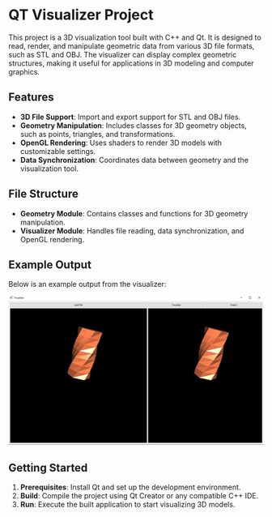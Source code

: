 # QT Visualizer Project

This project is a 3D visualization tool built with C++ and Qt. It is designed to read, render, and manipulate geometric data from various 3D file formats, such as STL and OBJ. The visualizer can display complex geometric structures, making it useful for applications in 3D modeling and computer graphics.

## Features
- **3D File Support**: Import and export support for STL and OBJ files.
- **Geometry Manipulation**: Includes classes for 3D geometry objects, such as points, triangles, and transformations.
- **OpenGL Rendering**: Uses shaders to render 3D models with customizable settings.
- **Data Synchronization**: Coordinates data between geometry and the visualization tool.

## File Structure
- **Geometry Module**: Contains classes and functions for 3D geometry manipulation.
- **Visualizer Module**: Handles file reading, data synchronization, and OpenGL rendering.

## Example Output
Below is an example output from the visualizer:

![Visualizer Output](QT_visulizer%20Output.JPG)

## Getting Started
1. **Prerequisites**: Install Qt and set up the development environment.
2. **Build**: Compile the project using Qt Creator or any compatible C++ IDE.
3. **Run**: Execute the built application to start visualizing 3D models.

